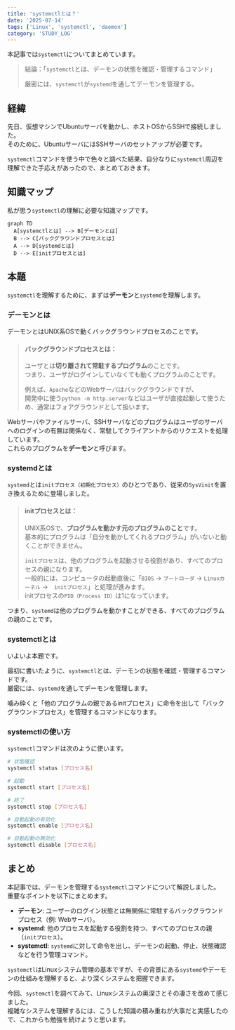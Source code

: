 ```yaml
---
title: 'systemctlとは？'
date: '2025-07-14'
tags: ['Linux', 'systemctl', 'daemon']
category: 'STUDY_LOG'
---
```


本記事では`systemctl`についてまとめています。

> 結論：「`systemctl`とは、デーモンの状態を確認・管理するコマンド」
>
> 厳密には、`systemctl`が`systemd`を通してデーモンを管理する。

## 経緯

先日、仮想マシンでUbuntuサーバを動かし、ホストOSからSSHで接続しました。  
そのために、UbuntuサーバにはSSHサーバのセットアップが必要です。

`systemctl`コマンドを使う中で色々と調べた結果、自分なりに`systemctl`周辺を理解できた手応えがあったので、まとめておきます。

## 知識マップ

私が思う`systemctl`の理解に必要な知識マップです。

```mermaid
graph TD
  A[systemctlとは] --> B[デーモンとは]
  B --> C[バックグラウンドプロセスとは]
  A --> D[systemdとは]
  D --> E[initプロセスとは]
```

## 本題

`systemctl`を理解するために、まずは**デーモン**と`systemd`を理解します。

### デーモンとは

デーモンとはUNIX系OSで動くバックグラウンドプロセスのことです。

> #### バックグラウンドプロセスとは：
> ユーザとは**切り離されて常駐するプログラム**のことです。  
> つまり、ユーザがログインしていなくても動くプログラムのことです。
> 
> 例えば、`Apache`などのWebサーバはバックグラウンドですが、  
開発中に使う`python -m http.server`などはユーザが直接起動して使うため、通常はフォアグラウンドとして扱います。

Webサーバやファイルサーバ、SSHサーバなどのプログラムはユーザのサーバへのログインの有無は関係なく、常駐してクライアントからのリクエストを処理しています。  
これらのプログラムを**デーモン**と呼びます。

### systemdとは

`systemd`とは`initプロセス（初期化プロセス）`のひとつであり、従来の`SysVinit`を置き換えるために登場しました。

> #### initプロセスとは：
> UNIX系OSで、**プログラムを動かす元のプログラムのこと**です。  
> 基本的にプログラムは「自分を動かしてくれるプログラム」がいないと動くことができません。
> 
> `initプロセス`は、他のプログラムを起動させる役割があり、すべてのプロセスの親になります。  
> 一般的には、コンピュータの起動直後に「`BIOS` → `ブートローダ` → `Linuxカーネル` →　`initプロセス`」と処理が進みます。  
> initプロセスの`PID（Process ID）`は1になっています。

つまり、`systemd`は他のプログラムを動かすことができる、すべてのプログラムの親のことです。

### systemctlとは

いよいよ本題です。

最初に書いたように、`systemctl`とは、デーモンの状態を確認・管理するコマンドです。  
厳密には、`systemd`を通してデーモンを管理します。

噛み砕くと「他のプログラムの親であるinitプロセス」に命令を出して「バックグラウンドプロセス」を管理するコマンドになります。

### systemctlの使い方

`systemctl`コマンドは次のように使います。

```sh
# 状態確認
systemctl status [プロセス名]

# 起動
systemctl start [プロセス名]

# 終了
systemctl stop [プロセス名]

# 自動起動の有効化
systemctl enable [プロセス名]

# 自動起動の無効化
systemctl disable [プロセス名]
```

## まとめ

本記事では、デーモンを管理する`systemctl`コマンドについて解説しました。  
重要なポイントを以下にまとめます。

- **デーモン**: ユーザーのログイン状態とは無関係に常駐するバックグラウンドプロセス（例: Webサーバ）。
- **systemd**: 他のプロセスを起動する役割を持つ、すべてのプロセスの親（`initプロセス`）。
- **systemctl**: `systemd`に対して命令を出し、デーモンの起動、停止、状態確認などを行う管理コマンド。

`systemctl`はLinuxシステム管理の基本ですが、その背景にある`systemd`やデーモンの仕組みを理解すると、より深くシステムを把握できます。

今回、`systemctl`を調べてみて、Linuxシステムの奥深さとその凄さを改めて感じました。  
複雑なシステムを理解するには、こうした知識の積み重ねが大事だと実感したので、これからも勉強を続けようと思います。
